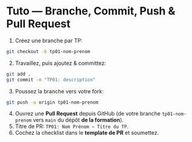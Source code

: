 
# Tuto — Branche, Commit, Push & Pull Request

1) Créez une branche par TP:
```bash
git checkout -b tp01-nom-prenom
```
2) Travaillez, puis ajoutez & committez:
```bash
git add .
git commit -m "TP01: description"
```
3) Poussez la branche vers votre fork:
```bash
git push -u origin tp01-nom-prenom
```
4) Ouvrez une **Pull Request** depuis GitHub (de votre branche `tp01-nom-prenom` vers `main` du dépôt **de la formation**).  
5) Titre de PR: `TP01: Nom Prénom — Titre du TP`.  
6) Cochez la checklist dans le **template de PR** et soumettez.
